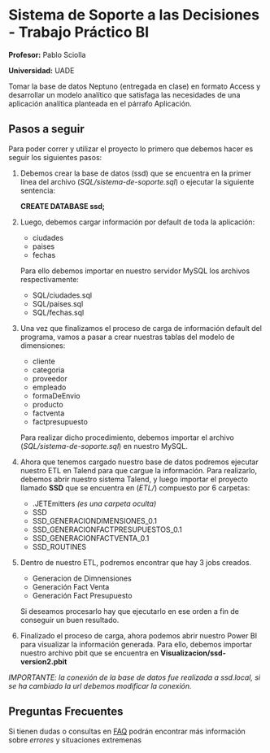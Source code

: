 # Sistema de Soporte a las Decisiones - Trabajo Práctico BI

**Profesor:** Pablo Sciolla

**Universidad:** UADE

Tomar la base de datos Neptuno (entregada en clase) en formato Access y desarrollar un modelo analítico que satisfaga las necesidades de una aplicación analítica planteada en el párrafo Aplicación.

## Pasos a seguir
Para poder correr y utilizar el proyecto lo primero que debemos hacer es seguir los siguientes pasos:

1) Debemos crear la base de datos (ssd) que se encuentra en la primer línea del archivo (*SQL/sistema-de-soporte.sql*) o ejecutar la siguiente sentencia:

	**CREATE DATABASE ssd;**

2) Luego, debemos cargar información por default de toda la aplicación:
	* ciudades
	* paises
	* fechas

	Para ello debemos importar en nuestro servidor MySQL los archivos respectivamente:
	* SQL/ciudades.sql
	* SQL/paises.sql
	* SQL/fechas.sql

3) Una vez que finalizamos el proceso de carga de información default del programa, vamos a pasar a crear nuestras tablas del modelo de dimensiones:
	
	* cliente
	* categoria
	* proveedor
	* empleado
	* formaDeEnvio
	* producto
	* factventa
	* factpresupuesto

	Para realizar dicho procedimiento, debemos importar el archivo (*SQL/sistema-de-soporte.sql*) en nuestro MySQL.

4) Ahora que tenemos cargado nuestro base de datos podremos ejecutar nuestro ETL en Talend para que cargue la información. Para realizarlo, debemos abrir nuestro sistema Talend, y luego importar el proyecto llamado **SSD** que se encuentra en (*ETL/*) compuesto por 6 carpetas:
	* .JETEmitters *(es una carpeta oculta)*
	* SSD
	* SSD_GENERACIONDIMENSIONES_0.1
	* SSD_GENERACIONFACTPRESUPUESTOS_0.1
	* SSD_GENERACIONFACTVENTA_0.1
	* SSD_ROUTINES


5) Dentro de nuestro ETL, podremos encontrar que hay 3 jobs creados.
	* Generacion de Dimnensiones
	* Generación Fact Venta
	* Generación Fact Presupuesto

	Si deseamos procesarlo hay que ejecutarlo en ese orden a fin de conseguir un buen resultado.

6) Finalizado el proceso de carga, ahora podemos abrir nuestro Power BI para visualizar la información generada. Para ello, debemos importar nuestro archivo pbit que se encuentra en **Visualizacion/ssd-version2.pbit**

*IMPORTANTE: la conexión de la base de datos fue realizada a ssd.local, si se ha cambiado la url debemos modificar la conexión.*

## Preguntas Frecuentes
Si tienen dudas o consultas en [FAQ](https://github.com/tomasmalio/ssdBusinessIntelligence/blob/master/faq.md) podrán encontrar más información sobre *errores* y situaciones extremenas